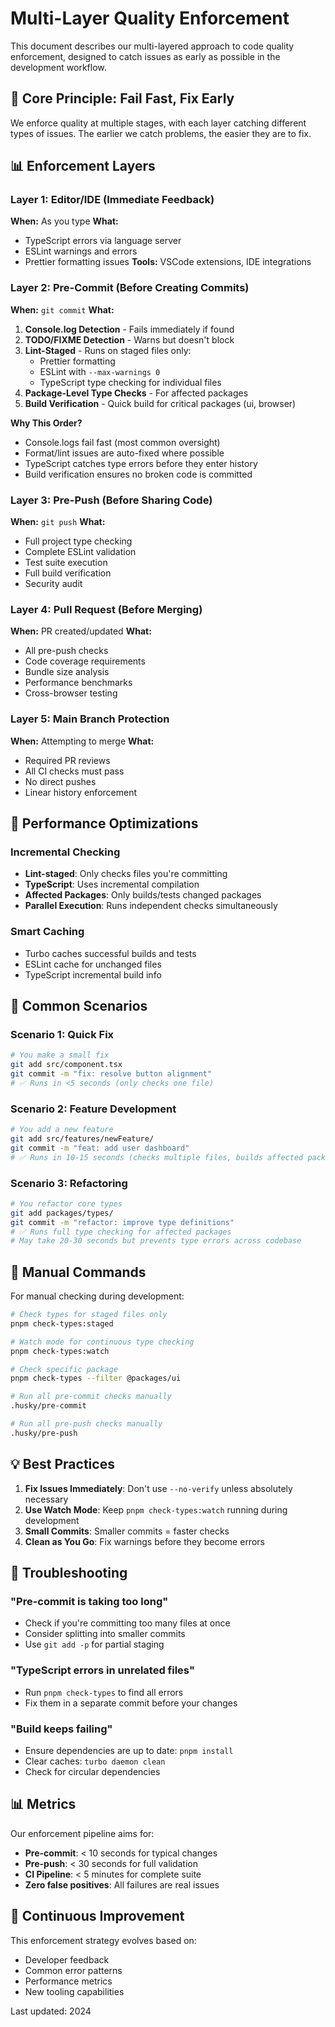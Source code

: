 # Multi-Layer Quality Enforcement

This document describes our multi-layered approach to code quality enforcement,
designed to catch issues as early as possible in the development workflow.

## 🎯 Core Principle: Fail Fast, Fix Early

We enforce quality at multiple stages, with each layer catching different types
of issues. The earlier we catch problems, the easier they are to fix.

## 📊 Enforcement Layers

### Layer 1: Editor/IDE (Immediate Feedback)

**When:** As you type **What:**

- TypeScript errors via language server
- ESLint warnings and errors
- Prettier formatting issues **Tools:** VSCode extensions, IDE integrations

### Layer 2: Pre-Commit (Before Creating Commits)

**When:** `git commit` **What:**

1. **Console.log Detection** - Fails immediately if found
2. **TODO/FIXME Detection** - Warns but doesn't block
3. **Lint-Staged** - Runs on staged files only:
   - Prettier formatting
   - ESLint with `--max-warnings 0`
   - TypeScript type checking for individual files
4. **Package-Level Type Checks** - For affected packages
5. **Build Verification** - Quick build for critical packages (ui, browser)

**Why This Order?**

- Console.logs fail fast (most common oversight)
- Format/lint issues are auto-fixed where possible
- TypeScript catches type errors before they enter history
- Build verification ensures no broken code is committed

### Layer 3: Pre-Push (Before Sharing Code)

**When:** `git push` **What:**

- Full project type checking
- Complete ESLint validation
- Test suite execution
- Full build verification
- Security audit

### Layer 4: Pull Request (Before Merging)

**When:** PR created/updated **What:**

- All pre-push checks
- Code coverage requirements
- Bundle size analysis
- Performance benchmarks
- Cross-browser testing

### Layer 5: Main Branch Protection

**When:** Attempting to merge **What:**

- Required PR reviews
- All CI checks must pass
- No direct pushes
- Linear history enforcement

## 🚀 Performance Optimizations

### Incremental Checking

- **Lint-staged**: Only checks files you're committing
- **TypeScript**: Uses incremental compilation
- **Affected Packages**: Only builds/tests changed packages
- **Parallel Execution**: Runs independent checks simultaneously

### Smart Caching

- Turbo caches successful builds and tests
- ESLint cache for unchanged files
- TypeScript incremental build info

## 📝 Common Scenarios

### Scenario 1: Quick Fix

```bash
# You make a small fix
git add src/component.tsx
git commit -m "fix: resolve button alignment"
# ✅ Runs in <5 seconds (only checks one file)
```

### Scenario 2: Feature Development

```bash
# You add a new feature
git add src/features/newFeature/
git commit -m "feat: add user dashboard"
# ✅ Runs in 10-15 seconds (checks multiple files, builds affected package)
```

### Scenario 3: Refactoring

```bash
# You refactor core types
git add packages/types/
git commit -m "refactor: improve type definitions"
# ✅ Runs full type checking for affected packages
# May take 20-30 seconds but prevents type errors across codebase
```

## 🔧 Manual Commands

For manual checking during development:

```bash
# Check types for staged files only
pnpm check-types:staged

# Watch mode for continuous type checking
pnpm check-types:watch

# Check specific package
pnpm check-types --filter @packages/ui

# Run all pre-commit checks manually
.husky/pre-commit

# Run all pre-push checks manually
.husky/pre-push
```

## 💡 Best Practices

1. **Fix Issues Immediately**: Don't use `--no-verify` unless absolutely
   necessary
2. **Use Watch Mode**: Keep `pnpm check-types:watch` running during development
3. **Small Commits**: Smaller commits = faster checks
4. **Clean as You Go**: Fix warnings before they become errors

## 🚨 Troubleshooting

### "Pre-commit is taking too long"

- Check if you're committing too many files at once
- Consider splitting into smaller commits
- Use `git add -p` for partial staging

### "TypeScript errors in unrelated files"

- Run `pnpm check-types` to find all errors
- Fix them in a separate commit before your changes

### "Build keeps failing"

- Ensure dependencies are up to date: `pnpm install`
- Clear caches: `turbo daemon clean`
- Check for circular dependencies

## 📊 Metrics

Our enforcement pipeline aims for:

- **Pre-commit**: < 10 seconds for typical changes
- **Pre-push**: < 30 seconds for full validation
- **CI Pipeline**: < 5 minutes for complete suite
- **Zero false positives**: All failures are real issues

## 🔄 Continuous Improvement

This enforcement strategy evolves based on:

- Developer feedback
- Common error patterns
- Performance metrics
- New tooling capabilities

Last updated: 2024
